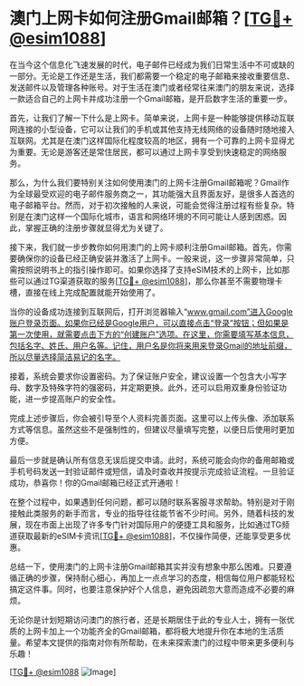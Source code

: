 # 澳门上网卡如何注册Gmail邮箱？[[TG💪+ @esim1088](https://t.me/s/esim1088)]

在当今这个信息化飞速发展的时代，电子邮件已经成为我们日常生活中不可或缺的一部分。无论是工作还是生活，我们都需要一个稳定的电子邮箱来接收重要信息、发送邮件以及管理各种账号。对于生活在澳门或者经常往来澳门的朋友来说，选择一款适合自己的上网卡并成功注册一个Gmail邮箱，是开启数字生活的重要一步。

首先，让我们了解一下什么是上网卡。简单来说，上网卡是一种能够提供移动互联网连接的小型设备，它可以让我们的手机或其他支持无线网络的设备随时随地接入互联网。尤其是在澳门这样国际化程度较高的地区，拥有一个可靠的上网卡显得尤为重要。无论是游客还是常住居民，都可以通过上网卡享受到快速稳定的网络服务。

那么，为什么我们要特别关注如何使用澳门的上网卡注册Gmail邮箱呢？Gmail作为全球最受欢迎的电子邮件服务商之一，其功能强大且界面友好，是很多人首选的电子邮箱平台。然而，对于初次接触的人来说，可能会觉得注册过程有些复杂。特别是在澳门这样一个国际化城市，语言和网络环境的不同可能让人感到困惑。因此，掌握正确的注册步骤就显得尤为关键了。

接下来，我们就一步步教你如何用澳门的上网卡顺利注册Gmail邮箱。首先，你需要确保你的设备已经正确安装并激活了上网卡。一般来说，这一步骤非常简单，只需按照说明书上的指引操作即可。如果你选择了支持eSIM技术的上网卡，比如那些可以通过TG渠道获取的服务[[TG💪+ @esim1088](https://t.me/s/esim1088)]，那么你甚至不需要物理卡槽，直接在线上完成配置就能开始使用了。

当你的设备成功连接到互联网后，打开浏览器输入“www.gmail.com”进入Google账户登录页面。如果你已经是Google用户，可以直接点击“登录”按钮；但如果是第一次使用，就需要点击下方的“创建账户”选项。在这里，你需要填写基本信息，包括名字、姓氏、用户名等。记住，用户名是你将来用来登录Gmail的地址前缀，所以尽量选择简洁易记的名字。

接着，系统会要求你设置密码。为了保证账户安全，建议设置一个包含大小写字母、数字及特殊字符的强密码，并定期更换。此外，还可以启用双重身份验证功能，进一步提高账户的安全性。

完成上述步骤后，你会被引导至个人资料完善页面。这里可以上传头像、添加联系方式等信息。虽然这些不是强制性的，但建议尽量填写完整，以便日后使用时更加方便。

最后一步就是确认所有信息无误后提交申请。此时，系统可能会向你的备用邮箱或手机号码发送一封验证邮件或短信，请及时查收并按提示完成验证流程。一旦验证成功，恭喜你！你的Gmail邮箱已经正式开通啦！

在整个过程中，如果遇到任何问题，都可以随时联系客服寻求帮助。特别是对于刚接触此类服务的新手而言，专业的指导往往能节省不少时间。另外，随着科技的发展，现在市面上出现了许多专门针对国际用户的便捷工具和服务，比如通过TG频道获取最新的eSIM卡资讯[[TG💪+ @esim1088](https://t.me/s/esim1088)]，不仅操作简便，还能享受更多优惠。

总结一下，使用澳门的上网卡注册Gmail邮箱其实并没有想象中那么困难。只要遵循正确的步骤，保持耐心细心，再加上一点点学习的态度，相信每位用户都能轻松搞定这件事。同时，也要注意保护好个人信息，避免因疏忽大意而造成不必要的麻烦。

无论你是计划短期访问澳门的旅行者，还是长期居住于此的专业人士，拥有一张优质的上网卡加上一个功能齐全的Gmail邮箱，都将极大地提升你在本地的生活质量。希望本文提供的指南对你有所帮助，在未来探索澳门的过程中带来更多便利与乐趣！

[[TG💪+ @esim1088](https://t.me/s/esim1088) ![Image](https://i.postimg.cc/4NQfJmqS/Snipaste-2025-05-13-00-14-12.png)]